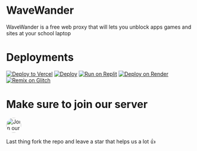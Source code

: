 # WaveWander
WaveWander is a free web proxy that will lets you unblock apps games and sites at your school laptop 


# Deployments

[![Deploy to Vercel](https://vercel.com/button)](https://vercel.com/import/project?template=https://github.com/xdevman1/wavewander)
[![Deploy](https://www.herokucdn.com/deploy/button.svg)](https://heroku.com/deploy?template=https://github.com/xdevman1/wavewander)
[![Run on Replit](https://replit.com/badge/github/xdevman1/wavewander)](https://replit.com/github/xdevman1/wavewander)
[![Deploy on Render](https://render.com/images/deploy-to-render-button.svg)](https://render.com/deploy)
[![Remix on Glitch](https://img.shields.io/badge/remix-on%20glitch-5799ed.svg)](https://glitch.com/edit/#!/remix/xdevman1/wavewander)


# Make sure to join our server

<a href="https://discord.gg/SYJKtdFuaZ" target="_blank" rel="noopener noreferrer" style="display: inline-block; overflow: hidden; border-radius: 50%;">
  <img src="https://images-wixmp-ed30a86b8c4ca887773594c2.wixmp.com/f/6089c95c-5aff-4e38-9aff-f0a8760d8346/dep8obz-d278fcdd-cb4d-40d0-82ee-62d4a3a3f375.png?token=YOUR_TOKEN" alt="Join our Discord" style="width: 40px; height: 40px;">
</a>


Last thing fork the repo and leave a star that helps us a lot 👍



